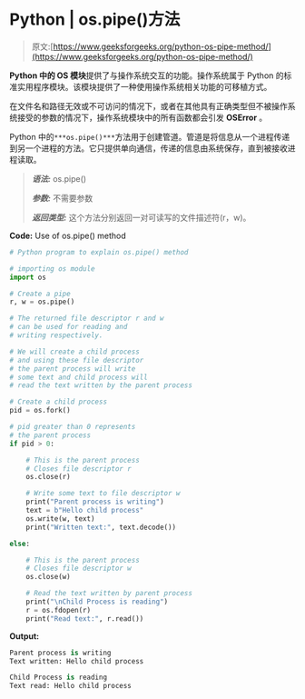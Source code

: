 # Python | os.pipe()方法

> 原文:[https://www.geeksforgeeks.org/python-os-pipe-method/](https://www.geeksforgeeks.org/python-os-pipe-method/)

**Python 中的 OS 模块**提供了与操作系统交互的功能。操作系统属于 Python 的标准实用程序模块。该模块提供了一种使用操作系统相关功能的可移植方式。

在文件名和路径无效或不可访问的情况下，或者在其他具有正确类型但不被操作系统接受的参数的情况下，操作系统模块中的所有函数都会引发 **OSError** 。

Python 中的`***os.pipe()***`方法用于创建管道。管道是将信息从一个进程传递到另一个进程的方法。它只提供单向通信，传递的信息由系统保存，直到被接收进程读取。

> ***语法:*** os.pipe()
> 
> ***参数:*** 不需要参数
> 
> ***返回类型:*** 这个方法分别返回一对可读写的文件描述符(r，w)。

**Code:** Use of os.pipe() method

```py
# Python program to explain os.pipe() method 

# importing os module 
import os

# Create a pipe
r, w = os.pipe()

# The returned file descriptor r and w
# can be used for reading and
# writing respectively.

# We will create a child process
# and using these file descriptor
# the parent process will write 
# some text and child process will
# read the text written by the parent process

# Create a child process
pid = os.fork()

# pid greater than 0 represents
# the parent process
if pid > 0:

    # This is the parent process 
    # Closes file descriptor r
    os.close(r)

    # Write some text to file descriptor w 
    print("Parent process is writing")
    text = b"Hello child process"
    os.write(w, text)
    print("Written text:", text.decode())

else:

    # This is the parent process 
    # Closes file descriptor w
    os.close(w)

    # Read the text written by parent process
    print("\nChild Process is reading")
    r = os.fdopen(r)
    print("Read text:", r.read())
```

**Output:**

```py
Parent process is writing
Text written: Hello child process

Child Process is reading
Text read: Hello child process

```